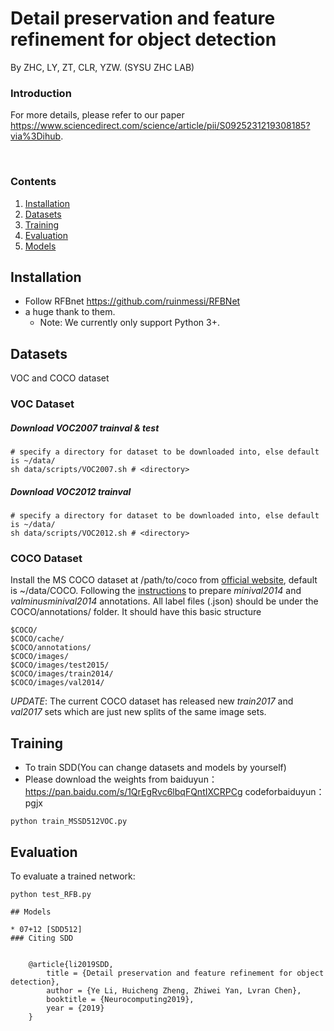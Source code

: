 # Detail preservation and feature refinement for object detection

By ZHC, LY, ZT, CLR, YZW. 
(SYSU ZHC LAB)

### Introduction
For more details, please refer to our paper https://www.sciencedirect.com/science/article/pii/S0925231219308185?via%3Dihub. 


&nbsp;
&nbsp;






### Contents
1. [Installation](#installation)
2. [Datasets](#datasets)
3. [Training](#training)
4. [Evaluation](#evaluation)
5. [Models](#models)

## Installation
- Follow RFBnet https://github.com/ruinmessi/RFBNet
- a huge thank to them.
  * Note: We currently only support Python 3+.
## Datasets
VOC and COCO dataset
### VOC Dataset
##### Download VOC2007 trainval & test

```Shell
# specify a directory for dataset to be downloaded into, else default is ~/data/
sh data/scripts/VOC2007.sh # <directory>
```

##### Download VOC2012 trainval

```Shell
# specify a directory for dataset to be downloaded into, else default is ~/data/
sh data/scripts/VOC2012.sh # <directory>
```
### COCO Dataset
Install the MS COCO dataset at /path/to/coco from [official website](http://mscoco.org/), default is ~/data/COCO. Following the [instructions](https://github.com/rbgirshick/py-faster-rcnn/blob/77b773655505599b94fd8f3f9928dbf1a9a776c7/data/README.md) to prepare *minival2014* and *valminusminival2014* annotations. All label files (.json) should be under the COCO/annotations/ folder. It should have this basic structure
```Shell
$COCO/
$COCO/cache/
$COCO/annotations/
$COCO/images/
$COCO/images/test2015/
$COCO/images/train2014/
$COCO/images/val2014/
```
*UPDATE*: The current COCO dataset has released new *train2017* and *val2017* sets which are just new splits of the same image sets. 

## Training
- To train SDD(You can change datasets and models by yourself) 
- Please download the weights from baiduyun：https://pan.baidu.com/s/1QrEgRvc6lbqFQntIXCRPCg 
codeforbaiduyun：pgjx 
```Shell
python train_MSSD512VOC.py
```
## Evaluation
To evaluate a trained network:

```Shell
python test_RFB.py 

## Models

* 07+12 [SDD512]
### Citing SDD


    @article{li2019SDD,
        title = {Detail preservation and feature refinement for object detection},
        author = {Ye Li, Huicheng Zheng, Zhiwei Yan, Lvran Chen},
        booktitle = {Neurocomputing2019},
        year = {2019}
    }

